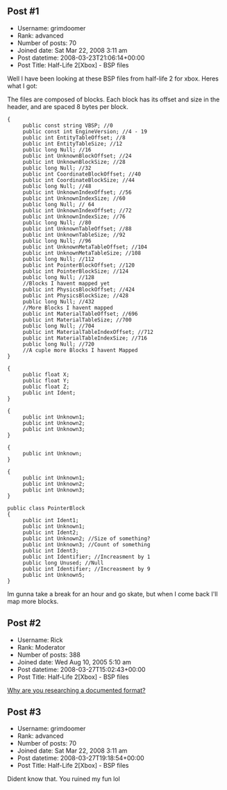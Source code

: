 ## Post #1
- Username: grimdoomer
- Rank: advanced
- Number of posts: 70
- Joined date: Sat Mar 22, 2008 3:11 am
- Post datetime: 2008-03-23T21:06:14+00:00
- Post Title: Half-Life 2[Xbox] - BSP files

Well I have been looking at these BSP files from half-life 2 for xbox. Heres what I got:

The files are composed of blocks. Each block has its offset and size in the header, and are spaced 8 bytes per block.

```
{
     public const string VBSP; //0
     public const int EngineVersion; //4 - 19
     public int EntityTableOffset; //8
     public int EntityTableSize; //12
     public long Null; //16
     public int UnknownBlockOffset; //24
     public int UnknownBlockSize; //28
     public long Null; //32
     public int CoordinateBlockOffset; //40
     public int CoordinateBlockSize; //44
     public long Null; //48
     public int UnknownIndexOffset; //56
     public int UnknownIndexSize; //60
     public long Null; // 64
     public int UnknownIndexOffset; //72
     public int UnknownIndexSize; //76
     public long Null; //80
     public int UnknownTableOffset; //88
     public int UnknownTableSize; //92
     public long Null; //96
     public int UnknownMetaTableOffset; //104
     public int UnknownMetaTableSize; //108
     public long Null; //112
     public int PointerBlockOffset; //120
     public int PointerBlockSize; //124
     public long Null; //128
     //Blocks I havent mapped yet
     public int PhysicsBlockOffset; //424
     public int PhysicsBlockSize; //428
     public long Null; //432
     //More Blocks I havent mapped
     public int MaterialTableOffset; //696
     public int MaterialTableSize; //700
     public long Null; //704
     public int MaterialTableIndexOffset; //712
     public int MaterialTableIndexSize; //716
     public long Null; //720
     //A cuple more Blocks I havent Mapped
}
```


```
{
     public float X;
     public float Y;
     public float Z;
     public int Ident; 
}
```


```
{
     public int Unknown1;
     public int Unknown2;
     public int Unknown3;
}
```


```
{
     public int Unknown;
}
```


```
{
     public int Unknown1;
     public int Unknown2;
     public int Unknown3;
}

public class PointerBlock
{
     public int Ident1;
     public int Unknown1;
     public int Ident2;
     public int Unknown2; //Size of something?
     public int Unknown3; //Count of something
     public int Ident3;
     public int Identifier; //Increasment by 1
     public long Unused; //Null
     public int Identifier; //Increasment by 9
     public int Unknown5;
}
```


Im gunna take a break for an hour and go skate, but when I come back I'll map more blocks.
## Post #2
- Username: Rick
- Rank: Moderator
- Number of posts: 388
- Joined date: Wed Aug 10, 2005 5:10 am
- Post datetime: 2008-03-27T15:02:43+00:00
- Post Title: Half-Life 2[Xbox] - BSP files

[Why are you researching a documented format?](http://www.geocities.com/cofrdrbob/bspformat.html)
## Post #3
- Username: grimdoomer
- Rank: advanced
- Number of posts: 70
- Joined date: Sat Mar 22, 2008 3:11 am
- Post datetime: 2008-03-27T19:18:54+00:00
- Post Title: Half-Life 2[Xbox] - BSP files

Dident know that. You ruined my fun lol
